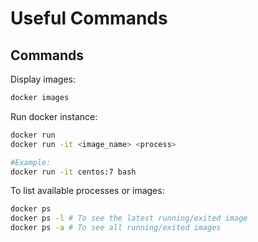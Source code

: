 
# Useful Commands

## Commands

Display images:

```bash
docker images
```

Run docker instance:

```bash
docker run
docker run -it <image_name> <process>

#Example:
docker run -it centos:7 bash
```

To list available processes or images:

```bash
docker ps
docker ps -l # To see the latest running/exited image
docker ps -a # To see all running/exited images
```
